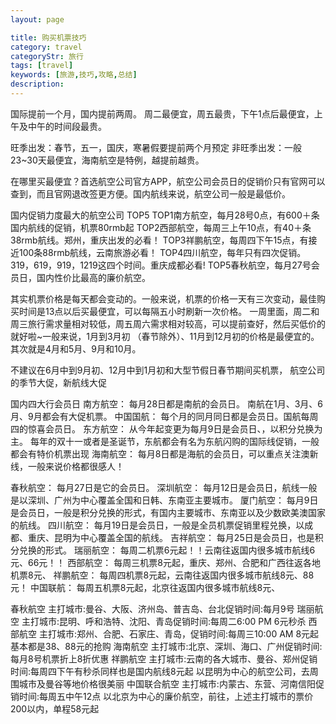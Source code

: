 ```yaml
---
layout: page

title: 购买机票技巧
category: travel
categoryStr: 旅行
tags: [travel]
keywords: [旅游,技巧,攻略,总结]
description: 
---
```



国际提前一个月，国内提前两周。
周二最便宜，周五最贵，下午1点后最便宜，上午及中午的时间段最贵。


旺季出发：春节，五一，国庆，寒暑假要提前两个月预定
非旺季出发：一般23~30天最便宜，海南航空是特例，越提前越贵。


在哪里买最便宜？首选航空公司官方APP，航空公司会员日的促销价只有官网可以查到，而且官网退改签更方便。国内航线来说，航空公司一般是最低价。


国内促销力度最大的航空公司 TOP5
TOP1南方航空，每月28号0点，有600＋条国内航线的促销，机票80rmb起
TOP2西部航空，每周三上午10点，有40＋条38rmb航线。郑州，重庆出发的必看！
TOP3祥鹏航空，每周四下午15点，有接近100条88rmb航线，云南旅游必看！
TOP4四川航空，每年只有四次促销。319，619，919，1219这四个时间。重庆成都必看!
TOP5春秋航空，每月27号会员日，国内性价比最高的廉价航空。

其实机票价格是每天都会变动的。一般来说，机票的价格一天有三次变动，最佳购买时间是13点以后买最便宜，可以每隔五小时刷新一次价格。
一周里面，周二和周三旅行需求量相对较低，周五周六需求相对较高，可以提前查好，然后买低价的就好啦~一般来说，1月到3月初 （春节除外）、11月到12月初的价格是最便宜的。其次就是4月和5月、9月和10月。

不建议在6月中到9月初、12月中到1月初和大型节假日春节期间买机票，
航空公司的季节大促，新航线大促

国内四大行会员日
南方航空：
每月28日都是南航的会员日。
南航在1月、3月、6月、9月都会有大促机票。
中国国航：
每个月的同月同日都是会员日。国航每周四的惊喜会员日。
东方航空：
从今年起变更为每月9日是会员日、，以积分兑换为主。
每年的双十一或者是圣诞节，东航都会有名为东航闪购的国际线促销，一般都会有特价机票出现
海南航空：
每月8日都是海航的会员日，可以重点关注澳新线，一般来说价格都很感人！

春秋航空：
每月27日是它的会员日。
深圳航空：
每月12日是会员日，航线一般是以深圳、广州为中心覆盖全国和日韩、东南亚主要城市。
厦门航空：
每月9日是会员日，一般是积分兑换的形式，有国内主要城市、东南亚以及少数欧美澳国家的航线。
四川航空：
每月19日是会员日，一般是全员机票促销里程兑换，以成都、重庆、昆明为中心覆盖全国的航线。
吉祥航空：
每月25日是会员日，也是积分兑换的形式。
瑞丽航空：
每周二机票6元起！！云南往返国内很多城市航线6元、66元！！
西部航空：
每周三机票8元起，重庆、郑州、合肥和广西往返各地机票8元、
祥鹏航空：
每周四机票8元起，云南往返国内很多城市航线8元、88元！
中国联航：
每周五机票8元起，北京往返国内很多城市航线8元、


春秋航空
主打城市:曼谷、大阪、济州岛、普吉岛、台北促销时间:每月9号
瑞丽航空
主打城市:昆明、呼和浩特、沈阳、青岛促销时间:每周二6:00 PM 6元秒杀
西部航空
主打城市:郑州、合肥、石家庄、青岛，促销时间:每周三10:00 AM 8元起基本都是38、88元的抢购
海南航空
主打城市:北京、深圳、海口、广州促销时间:每月8号机票折上8折优惠
祥鹏航空
主打城市:云南的各大城市、曼谷、郑州促销时间:每周四下午有秒杀同样也是国内航线8元起
以昆明为中心的航空公司，去周围城市及曼谷等地价格很美丽
中国联合航空
主打城市:内蒙古、东营、河南信阳促销时间:每周五中午12点
以北京为中心的廉价航空，前往，上述主打城市的票价200以内，单程58元起


